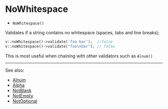 # NoWhitespace

- `NoWhitespace()`

Validates if a string contains no whitespace (spaces, tabs and line breaks);

```php
v::noWhitespace()->validate('foo bar');  //false
v::noWhitespace()->validate("foo\nbar"); // false
```

This is most useful when chaining with other validators such as `Alnum()`

***
See also:

  * [Alnum](Alnum.md)
  * [Alpha](Alpha.md)
  * [NotBlank](NotBlank.md)
  * [NotEmpty](NotEmpty.md)
  * [NotOptional](NotOptional.md)
